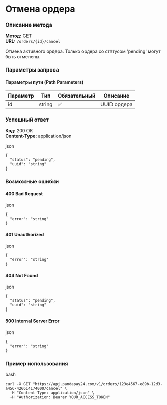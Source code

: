 # Отмена ордера

### Описание метода

**Метод:** GET\
**URL:** `/orders/{id}/cancel`

Отмена активного ордера. Только ордера со статусом 'pending' могут быть отменены.

### Параметры запроса

#### Параметры пути (Path Parameters)

| Параметр | Тип    | Обязательный | Описание    |
| -------- | ------ | ------------ | ----------- |
| id       | string | ✅            | UUID ордера |

### Успешный ответ

**Код:** 200 OK\
**Content-Type:** application/json

json

```
{
  "status": "pending",
  "uuid": "string"
}
```

### Возможные ошибки

#### 400 Bad Request

json

```
{
  "error": "string"
}
```

#### 401 Unauthorized

json

```
{
  "error": "string"
}
```

#### 404 Not Found

json

```
{
  "status": "pending",
  "uuid": "string"
}
```

#### 500 Internal Server Error

json

```
{
  "error": "string"
}
```

### Пример использования

bash

```
curl -X GET "https://api.pandapay24.com/v1/orders/123e4567-e89b-12d3-a456-426614174000/cancel" \
  -H "Content-Type: application/json" \
  -H "Authorization: Bearer YOUR_ACCESS_TOKEN"
```
